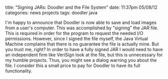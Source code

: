 title: "Signing JARs: Doodler and the File System"
date: 11:37pm 05/08/12
categories: news
            projects
tags: doodler
      java

I'm happy to announce that Doodler is now able to save and load images from a
user's computer. This was accomplished by "signing" the JAR file. This is
required in order for the program to request the needed I/O permissions.
However, since I signed the file myself, the Java Virtual Machine complains
that there is no guarantee the file is actually mine. But you trust me, right?
In order to have a fully signed JAR I would need to have an independent firm
like VeriSign look at the file, but this is unnecessary for my humble projects.
Thus, you might see a dialog warning you about the file. I consider this a
small price to pay for Doodler to have its full functionality.
